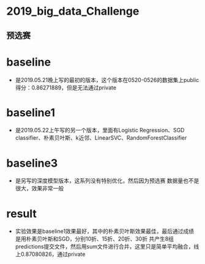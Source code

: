 # 2019_big_data_Challenge
## 预选赛
# baseline
- 是2019.05.21晚上写的最初的版本，这个版本在0520-0526的数据集上public得分：0.86271889，但是无法通过private
# baseline1 
- 是2019.05.22上午写的另一个版本，里面有Logistic Regression、SGD classifier、朴素贝叶斯、k近邻、LinearSVC、RandomForestClassifier
# baseline3 
- 是另写的深度模型版本，这系列没有特别优化，然后因为预选赛 数据量也不是很大，效果非常一般
# result
- 实验效果是baseline1效果最好，其中的朴素贝叶斯效果最佳，最后通过成绩是用朴素贝叶斯和SGD，分别10折、15折、20折、30折 共产生8组predictions提交文件，然后用sum文件进行合并，这里只是简单平均融合，线上0.87080826，通过private
